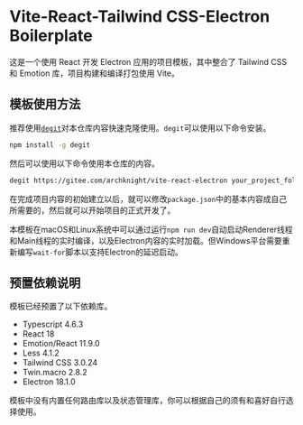# Vite-React-Tailwind CSS-Electron Boilerplate

这是一个使用 React 开发 Electron 应用的项目模板，其中整合了 Tailwind CSS 和 Emotion 库，项目构建和编译打包使用 Vite。

## 模板使用方法

推荐使用[`degit`](https://github.com/Rich-Harris/degit)对本仓库内容快速克隆使用。`degit`可以使用以下命令安装。

```bash
npm install -g degit
```

然后可以使用以下命令使用本仓库的内容。

```bash
degit https://gitee.com/archknight/vite-react-electron your_project_folder
```

在完成项目内容的初始建立以后，就可以修改`package.json`中的基本内容成自己所需要的，然后就可以开始项目的正式开发了。

本模板在macOS和Linux系统中可以通过运行`npm run dev`自动启动Renderer线程和Main线程的实时编译，以及Electron内容的实时加载。但Windows平台需要重新编写`wait-for`脚本以支持Electron的延迟启动。

## 预置依赖说明

模板已经预置了以下依赖库。

- Typescript 4.6.3
- React 18
- Emotion/React 11.9.0
- Less 4.1.2
- Tailwind CSS 3.0.24
- Twin.macro 2.8.2
- Electron 18.1.0

模板中没有内置任何路由库以及状态管理库，你可以根据自己的须有和喜好自行选择使用。
